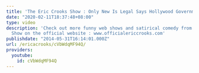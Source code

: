 ```yaml
---
title: 'The Eric Crooks Show : Only New Is Legal Says Hollywood Government'
date: "2020-02-11T18:37:48+08:00"
type: video
description: 'Check out more funny web shows and satirical comedy from The Eric Crooks
  Show on the official website : www.officialericcrooks.com'
publishdate: "2014-05-31T16:14:01.000Z"
url: /ericacrooks/cVbWdqMF94Q/
providers:
  youtube:
    id: cVbWdqMF94Q
---
```

